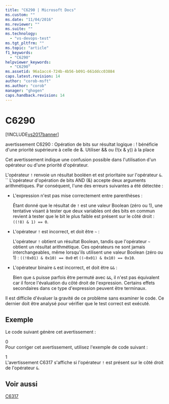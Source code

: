 ```yaml
---
title: "C6290 | Microsoft Docs"
ms.custom: ""
ms.date: "11/04/2016"
ms.reviewer: ""
ms.suite: ""
ms.technology: 
  - "vs-devops-test"
ms.tgt_pltfrm: ""
ms.topic: "article"
f1_keywords: 
  - "C6290"
helpviewer_keywords: 
  - "C6290"
ms.assetid: 96a1acc4-724b-4b56-b091-661ddcc03884
caps.latest.revision: 14
author: "corob-msft"
ms.author: "corob"
manager: "ghogen"
caps.handback.revision: 14
---
```

# C6290
[!INCLUDE[vs2017banner](../code-quality/includes/vs2017banner.md)]

avertissement C6290 : Opération de bits sur résultat logique : \! bénéficie d'une priorité supérieure à celle de &.  Utiliser && ou \(\!\(x & y\)\) à la place  
  
 Cet avertissement indique une confusion possible dans l'utilisation d'un opérateur ou d'une priorité d'opérateur.  
  
 L'opérateur `!` renvoie un résultat booléen et est prioritaire sur l'opérateur `&`.  `` L'opérateur d'opération de bits AND \(&\) accepte deux arguments arithmétiques.  Par conséquent, l'une des erreurs suivantes a été détectée :  
  
-   L'expression n'est pas mise correctement entre parenthèses :  
  
     Étant donné que le résultat de `!` est une valeur Boolean \(zéro ou 1\), une tentative visant à tester que deux variables ont des bits en commun revient à tester que le bit le plus faible est présent sur le côté droit : `((!8) & 1) == 0`.  
  
-   L'opérateur `!` est incorrect, et doit être `~` :  
  
     L'opérateur `!` obtient un résultat Boolean, tandis que l'opérateur `~` obtient un résultat arithmétique.  Ces opérateurs ne sont jamais interchangeables, même lorsqu'ils utilisent une valeur Boolean \(zéro ou 1\) : `((!0x01) & 0x10) == 0x0` et `((~0x01) & 0x10) == 0x10`.  
  
-   L'opérateur binaire `&` est incorrect, et doit être `&&` :  
  
     Bien que `&` puisse parfois être permuté avec `&&`, il n'est pas équivalent car il force l'évaluation du côté droit de l'expression.  Certains effets secondaires dans ce type d'expression peuvent être terminaux.  
  
 Il est difficile d'évaluer la gravité de ce problème sans examiner le code.  Ce dernier doit être analysé pour vérifier que le test correct est exécuté.  
  
## Exemple  
 Le code suivant génère cet avertissement :  
  
<CodeContentPlaceHolder>0</CodeContentPlaceHolder>  
 Pour corriger cet avertissement, utilisez l'exemple de code suivant :  
  
<CodeContentPlaceHolder>1</CodeContentPlaceHolder>  
 L'avertissement C6317 s'affiche si l'opérateur `!` est présent sur le côté droit de l'opérateur `&`.  
  
## Voir aussi  
 [C6317](../code-quality/c6317.md)